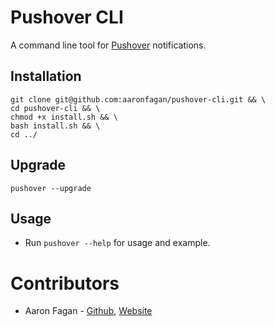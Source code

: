 # Pushover CLI
A command line tool for [Pushover](https://pushover.net/) notifications.

## Installation
```
git clone git@github.com:aaronfagan/pushover-cli.git && \
cd pushover-cli && \
chmod +x install.sh && \
bash install.sh && \
cd ../
```

## Upgrade
```
pushover --upgrade
```

## Usage
- Run `pushover --help` for usage and example.

# Contributors
* Aaron Fagan - [Github](https://github.com/aaronfagan), [Website](https://www.aaronfagan.ca/)
